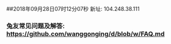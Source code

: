##2018年09月28日07时12分07秒 新址: 104.248.38.111
### 兔友常见问题及解答: https://github.com/wanggonging/d/blob/w/FAQ.md
